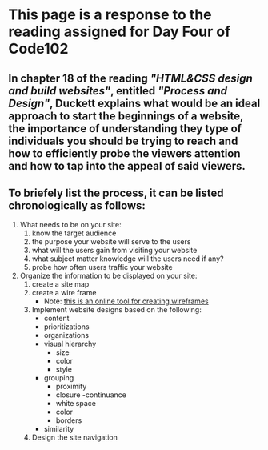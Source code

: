 # **This page is a response to the reading assigned for Day Four of Code102**

## In chapter 18 of the reading *"HTML&CSS design and build websites"*, entitled *"Process and Design"*, Duckett explains what would be an ideal approach to start the beginnings of a website, the importance of understanding they type of individuals you should be trying to reach and how to efficiently probe the viewers attention and how to tap into the appeal of said viewers. 

## To briefely list the process, it can be listed chronologically as follows:

1. What needs to be on your site:
    1. know the target audience
    1. the purpose your website will serve to the users
    1. what will the users gain from visiting your website
    1. what subject matter knowledge will the users need if any?
    1. probe how often users traffic your website
1. Organize the information to be displayed on your site:
    1. create a site map
    1. create a wire frame
        - Note: [this is an online tool for creating wireframes](https://gomockingbird.com/projects/1we38mv/4gXVnC)
    1. Implement website designs based on the following:
        - content
        - prioritizations
        - organizations
        - visual hierarchy
            - size
            - color
            - style
        - grouping 
            - proximity
            - closure
            -continuance 
            - white space
            - color
            - borders
        - similarity
    1. Design the site navigation
